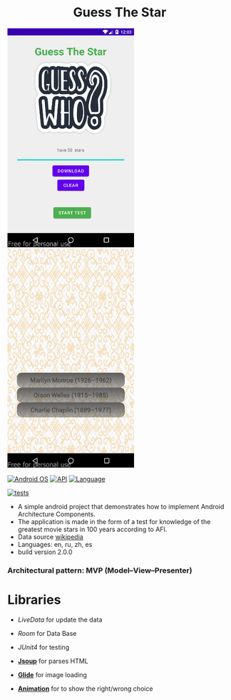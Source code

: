 <h1 align="center">Guess The Star</h1>

 
![Image](https://github.com/kude5n1k/GuessTheStar/blob/master/assets/screenshot-2022-10-07_on.png)
![Gif](https://github.com/kude5n1k/GuessTheStar/blob/master/assets/gif_v1.gif)


[![Android OS](https://img.shields.io/badge/OS-Android-brightgreen.svg?style=flat&logo=android)]()
[![API](https://img.shields.io/badge/API-23%2B-brightgreen.svg?style=flat)](https://android-arsenal.com/api?level=23)
[![Language](https://img.shields.io/badge/Language-Java-brightgreen.svg?style=flat)]()

[![tests](https://github.com/kude5n1k/GuessTheStar/actions/workflows/unitTests_PR_master.yml/badge.svg)](https://github.com/kude5n1k/GuessTheStar/actions/workflows/unitTests_PR_master.yml)




* A simple android project that demonstrates how to implement Android Architecture Components.
* The application is made in the form of a test for knowledge of the greatest movie stars in 100 years according to AFI.
* Data source [wikipedia](https://en.wikipedia.org/wiki/AFI%27s_100_Years...100_Stars)
* Languages: en, ru, zh, es
* build version 2.0.0



### Architectural pattern: MVP (Model–View–Presenter)
 

# Libraries

* *LiveData* for update the data
* *Room*  for Data Base 
* *JUnit4* for testing


* [**Jsoup**][jsoup] for parses HTML
* [**Glide**][glide] for image loading
* [**Animation**][confetti] for to show the right/wrong choice

[jsoup]: https://jsoup.org
[glide]: https://github.com/bumptech/glide
[confetti]:https://github.com/jinatonic/confetti


 

 
